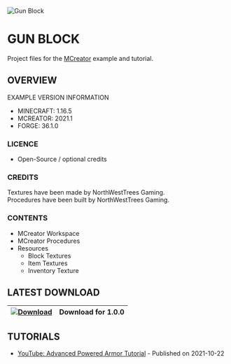 ![Gun Block](https://i.imgur.com/wNvDPoW.png)
# GUN BLOCK
Project files for the [MCreator](https://mcreator.net/) example and tutorial.

## OVERVIEW
EXAMPLE VERSION INFORMATION

* MINECRAFT: 1.16.5
* MCREATOR: 2021.1
* FORGE: 36.1.0

### LICENCE
- Open-Source / optional credits

### CREDITS
Textures have been made by NorthWestTrees Gaming.    
Procedures have been built by NorthWestTrees Gaming.

### CONTENTS
* MCreator Workspace
* MCreator Procedures
* Resources
    * Block Textures
    * Item Textures
    * Inventory Texture

## LATEST DOWNLOAD
| [![Download](https://i.imgur.com/Xcxx2Gr.png)](https://github.com/MCreator-Examples/Gun-Block/files/6940992/gun_block_project_files.zip) | Download for 1.0.0 |
| --- | --- |

## TUTORIALS
* [YouTube: Advanced Powered Armor Tutorial](https://youtu.be/ypgO8OMzVkk) - Published on 2021-10-22
